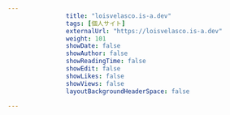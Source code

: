 ---
                title: "loisvelasco.is-a.dev"
                tags: [個人サイト]
                externalUrl: "https://loisvelasco.is-a.dev"
                weight: 101
                showDate: false
                showAuthor: false
                showReadingTime: false
                showEdit: false
                showLikes: false
                showViews: false
                layoutBackgroundHeaderSpace: false
                ---

